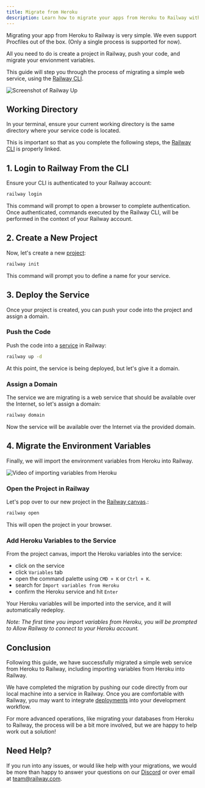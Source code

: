```yaml
---
title: Migrate from Heroku
description: Learn how to migrate your apps from Heroku to Railway with this step-by-step guide. Fast, seamless, and hassle-free.
---
```


Migrating your app from Heroku to Railway is very simple.  We even support Procfiles out of the box. (Only a single process is supported for now).

All you need to do is create a project in Railway, push your code, and migrate your envionment variables.

This guide will step you through the process of migrating a simple web service, using the [Railway CLI](/reference/cli-api).

<Image src="https://res.cloudinary.com/railway/image/upload/v1695765903/docs/heroku-migration/intro1_uauodg.gif"
alt="Screenshot of Railway Up"
layout="intrinsic"
width={700} height={464} quality={80} />

## Working Directory

In your terminal, ensure your current working directory is the same directory where your service code is located.

This is important so that as you complete the following steps, the [Railway CLI](/reference/cli-api) is properly linked.

## 1. Login to Railway From the CLI

Ensure your CLI is authenticated to your Railway account:
```bash
railway login
```

This command will prompt to open a browser to complete authentication.  Once authenticated, commands executed by the Railway CLI, will be performed in the context of your Railway account.

## 2. Create a New Project

Now, let's create a new [project](/reference/projects):
```bash
railway init
```

This command will prompt you to define a name for your service.


## 3. Deploy the Service

Once your project is created, you can push your code into the project and assign a domain.

### Push the Code

Push the code into a [service](/reference/services) in Railway:
```bash
railway up -d
```

At this point, the service is being deployed, but let's give it a domain.

### Assign a Domain

The service we are migrating is a web service that should be available over the Internet, so let's assign a domain:
```bash
railway domain
```

Now the service will be available over the Internet via the provided domain.

## 4. Migrate the Environment Variables

Finally, we will import the environment variables from Heroku into Railway.

<Image src="https://res.cloudinary.com/railway/image/upload/v1695765481/docs/heroku-migration/variables_hagopv.gif"
alt="Video of importing variables from Heroku"
layout="intrinsic"
width={600} height={364} quality={80} />

### Open the Project in Railway

Let's pop over to our new project in the [Railway canvas](/reference/projects#project-canvas).:
```bash
railway open
```

This will open the project in your browser.

### Add Heroku Variables to the Service

From the project canvas, import the Heroku variables into the service:
- click on the service
- click `Variables` tab
- open the command palette using `CMD + K` or `Ctrl + K`.
- search for `Import variables from Heroku`
- confirm the Heroku service and hit `Enter`

Your Heroku variables will be imported into the service, and it will automatically redeploy.

_Note: The first time you import variables from Heroku, you will be prompted to Allow Railway to connect to your Heroku account._

## Conclusion

Following this guide, we have successfully migrated a simple web service from Heroku to Railway, including importing variables from Heroku into Railway.

We have completed the migration by pushing our code directly from our local machine into a service in Railway.  Once you are comfortable with Railway, you may want to integrate [deployments](/reference/deployments) into your development workflow.

For more advanced operations, like migrating your databases from Heroku to Railway, the process will be a bit more involved, but we are happy to help work out a solution!

## Need Help?

If you run into any issues, or would like help with your migrations, we would be more than happy to answer your questions on our <a href="https://discord.gg/railway" target="_blank">Discord</a> or over email at [team@railway.com](mailto:team@railway.com).
